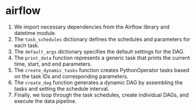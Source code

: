 # airflow

1. We import necessary dependencies from the Airflow library and datetime module.
2. The `task_schedules` dictionary defines the schedules and parameters for each task.
3. The `default_args` dictionary specifies the default settings for the DAG.
4. The `print_data` function represents a generic task that prints the current time, start, and end parameters.
5. The `create_dynamic_tasks` function creates PythonOperator tasks based on the task IDs and corresponding parameters.
6. The `create_dag` function generates a dynamic DAG by assembling the tasks and setting the schedule interval.
7. Finally, we loop through the task schedules, create individual DAGs, and execute the data pipeline.